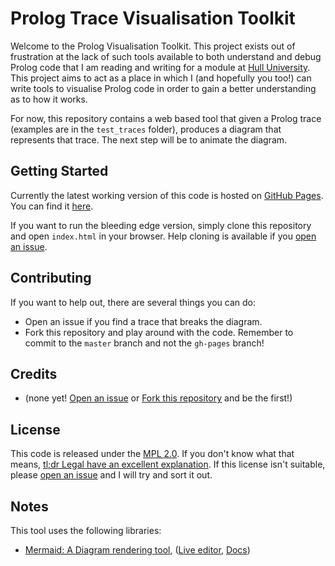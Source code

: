 Prolog Trace Visualisation Toolkit
==================================
Welcome to the Prolog Visualisation Toolkit. This project exists out of frustration at the lack of such tools available to both understand and debug Prolog code that I am reading and writing for a module at [Hull University](//hull.ac.uk/). This project aims to act as a place in which I (and hopefully you too!) can write tools to visualise Prolog code in order to gain a better understanding as to how it works. 

For now, this repository contains a web based tool that given a Prolog trace (examples are in the `test_traces` folder), produces a diagram that represents that trace. The next step will be to animate the diagram.

Getting Started
---------------
Currently the latest working version of this code is hosted on [GitHub Pages](//pages.github.com/). You can find it [here](http://sbrl.github.io/Prolog-Visualisation-Toolkit/index.html).

If you want to run the bleeding edge version, simply clone this repository and open `index.html` in your browser. Help cloning is available if you [open an issue](https://github.com/sbrl/Prolog-Visualisation-Toolkit/issues/new).

Contributing
------------
If you want to help out, there are several things you can do:

 - Open an issue if you find a trace that breaks the diagram.
 - Fork this repository and play around with the code. Remember to commit to the `master` branch and not the `gh-pages` branch!

Credits
-------
 - (none yet! [Open an issue](https://github.com/sbrl/Prolog-Visualisation-Toolkit/issues/new) or [Fork this repository](https://github.com/sbrl/Prolog-Visualisation-Toolkit/fork) and be the first!)
 
License
-------
This code is released under the [MPL 2.0](https://raw.githubusercontent.com/sbrl/Prolog-Visualisation-Toolkit/master/LICENSE). If you don't know what that means, [tl;dr Legal have an excellent explanation](https://tldrlegal.com/license/mozilla-public-license-2.0-(mpl-2)). If this license isn't suitable, please [open an issue](https://github.com/sbrl/Prolog-Visualisation-Toolkit/issues/new) and I will try and sort it out.

Notes
-----
This tool uses the following libraries:

 - [Mermaid: A Diagram rendering tool](https://github.com/knsv/mermaid/), ([Live editor](http://knsv.github.io/mermaid/live_editor/), [Docs](http://knsv.github.io/mermaid/))
